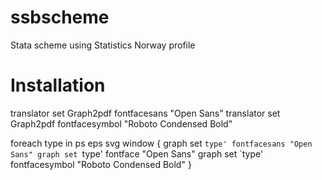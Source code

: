 # ssbscheme
Stata scheme using Statistics Norway profile

# Installation

translator set Graph2pdf fontfacesans "Open Sans"
translator set Graph2pdf fontfacesymbol "Roboto Condensed Bold"

foreach type in ps eps svg window {
	graph set `type' fontfacesans "Open Sans"
	graph set `type' fontface "Open Sans"
	graph set `type' fontfacesymbol "Roboto Condensed Bold"
	}
